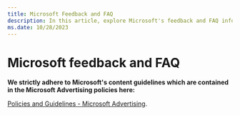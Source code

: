 ```yaml
---
title: Microsoft Feedback and FAQ
description: In this article, explore Microsoft's feedback and FAQ information in the Microsoft Advertising policies.
ms.date: 10/28/2023
---
```


# Microsoft feedback and FAQ

**We strictly adhere to Microsoft's content guidelines which are contained in the Microsoft Advertising policies here:**

[Policies and Guidelines - Microsoft Advertising](https://about.ads.microsoft.com/en-us/policies/home).
